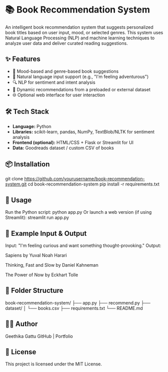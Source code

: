 # 📚 Book Recommendation System

An intelligent book recommendation system that suggests personalized book titles based on user input, mood, or selected genres. This system uses Natural Language Processing (NLP) and machine learning techniques to analyze user data and deliver curated reading suggestions.

## ✨ Features

- 🧠 Mood-based and genre-based book suggestions
- 💬 Natural language input support (e.g., "I'm feeling adventurous")
- 🔍 NLP for sentiment and intent analysis
- 📖 Dynamic recommendations from a preloaded or external dataset
- 🌐 Optional web interface for user interaction

## 🛠️ Tech Stack

- **Language:** Python  
- **Libraries:** scikit-learn, pandas, NumPy, TextBlob/NLTK for sentiment analysis  
- **Frontend (optional):** HTML/CSS + Flask or Streamlit for UI  
- **Data:** Goodreads dataset / custom CSV of books

## 📦 Installation

git clone https://github.com/yourusername/book-recommendation-system.git
cd book-recommendation-system
pip install -r requirements.txt
## 🚀 Usage
Run the Python script:
python app.py
Or launch a web version (if using Streamlit):
streamlit run app.py
## 🧪 Example Input & Output
Input: "I'm feeling curious and want something thought-provoking."
Output:

Sapiens by Yuval Noah Harari

Thinking, Fast and Slow by Daniel Kahneman

The Power of Now by Eckhart Tolle

## 📁 Folder Structure

book-recommendation-system/
├── app.py
├── recommend.py
├── dataset/
│   └── books.csv
├── requirements.txt
└── README.md
## 👩‍💻 Author
Geethika Gattu
GitHub | Portfolio

## 📄 License
This project is licensed under the MIT License.

